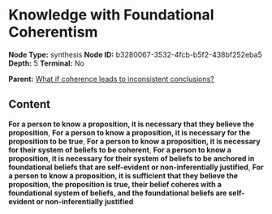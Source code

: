 # Knowledge with Foundational Coherentism

**Node Type:** synthesis
**Node ID:** b3280067-3532-4fcb-b5f2-438bf252eba5
**Depth:** 5
**Terminal:** No

**Parent:** [What if coherence leads to inconsistent conclusions?](what-if-coherence-leads-to-inconsistent-conclusions-antithesis-b64c05e5-5685-420a-9e84-52646729c1d5.md)

## Content

**For a person to know a proposition, it is necessary that they believe the proposition**, **For a person to know a proposition, it is necessary for the proposition to be true**, **For a person to know a proposition, it is necessary for their system of beliefs to be coherent**, **For a person to know a proposition, it is necessary for their system of beliefs to be anchored in foundational beliefs that are self-evident or non-inferentially justified**, **For a person to know a proposition, it is sufficient that they believe the proposition, the proposition is true, their belief coheres with a foundational system of beliefs, and the foundational beliefs are self-evident or non-inferentially justified**
